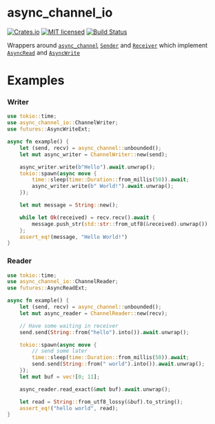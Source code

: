 # async_channel_io


[![Crates.io][crates-badge]][crates-url]
[![MIT licensed][mit-badge]][mit-url]
[![Build Status][actions-badge]][actions-url]

[crates-badge]: https://img.shields.io/crates/v/async_channel_io.svg
[crates-url]: https://crates.io/crates/async_channel_io
[mit-badge]: https://img.shields.io/badge/license-MIT-blue.svg
[mit-url]: https://github.com/TristanStreich/async_channel_io/blob/main/LICENSE
[actions-badge]: https://github.com/TristanStreich/async_channel_io/workflows/CI/badge.svg
[actions-url]: https://github.com/TristanStreich/async_channel_io/actions?query=branch%3Amain++

Wrappers around [`async_channel`] [`Sender`] and [`Receiver`] which implement [`AsyncRead`] and [`AsyncWrite`]

[`AsyncRead`]: https://docs.rs/futures/latest/futures/io/trait.AsyncRead.html
[`AsyncWrite`]: https://docs.rs/futures/latest/futures/io/trait.AsyncWrite.html
[`async_channel`]: https://docs.rs/async-channel/latest/async_channel/index.html
[`Sender`]: https://docs.rs/async-channel/latest/async_channel/struct.Sender.html
[`Receiver`]: https://docs.rs/async-channel/latest/async_channel/struct.Receiver.html

# Examples

### Writer

```rust
use tokio::time;
use async_channel_io::ChannelWriter;
use futures::AsyncWriteExt;

async fn example() {
    let (send, recv) = async_channel::unbounded();
    let mut async_writer = ChannelWriter::new(send);

    async_writer.write(b"Hello").await.unwrap();
    tokio::spawn(async move {
        time::sleep(time::Duration::from_millis(50)).await;
        async_writer.write(b" World!").await.unwrap();
    });

    let mut message = String::new();

    while let Ok(received) = recv.recv().await {
        message.push_str(std::str::from_utf8(&received).unwrap())
    };
    assert_eq!(message, "Hello World!")
}
```




### Reader
```rust
use tokio::time;
use async_channel_io::ChannelReader;
use futures::AsyncReadExt;

async fn example() {
    let (send, recv) = async_channel::unbounded();
    let mut async_reader = ChannelReader::new(recv);

    // Have some waiting in receiver
    send.send(String::from("hello").into()).await.unwrap();

    tokio::spawn(async move {
        // send some later
        time::sleep(time::Duration::from_millis(50)).await;
        send.send(String::from(" world").into()).await.unwrap();
    });
    let mut buf = vec![0; 11];

    async_reader.read_exact(&mut buf).await.unwrap();

    let read = String::from_utf8_lossy(&buf).to_string();
    assert_eq!("hello world", read);
}
```